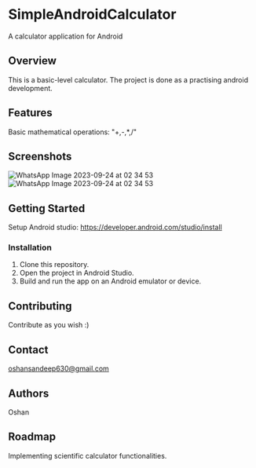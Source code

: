 # SimpleAndroidCalculator

A calculator application for Android

## Overview

This is a basic-level calculator. The project is done as a practising android development.

## Features

Basic mathematical operations: "+,-,*,/"

## Screenshots
![WhatsApp Image 2023-09-24 at 02 34 53](https://github.com/oshanAmarasuriya/SimpleAndroidCalculator/assets/118419101/28674508-6d55-467a-906c-94b91b955625)
![WhatsApp Image 2023-09-24 at 02 34 53](https://github.com/oshanAmarasuriya/SimpleAndroidCalculator/assets/118419101/3ac0a9b8-6e51-4d7c-8a75-0db75bf763aa)


## Getting Started

Setup Android studio: https://developer.android.com/studio/install


### Installation

1. Clone this repository.
2. Open the project in Android Studio.
3. Build and run the app on an Android emulator or device.

## Contributing
Contribute as you wish :)



## Contact
oshansandeep630@gmail.com

## Authors

Oshan

## Roadmap

Implementing scientific calculator functionalities.



